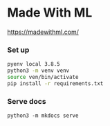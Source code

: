 # Made With ML

https://madewithml.com/

### Set up
```bash
pyenv local 3.8.5
python3 -m venv venv
source ven/bin/activate
pip install -r requirements.txt
```

### Serve docs
```
python3 -m mkdocs serve
```